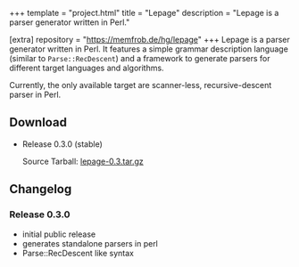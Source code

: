 +++
template = "project.html"
title = "Lepage"
description = "Lepage is a parser generator written in Perl."

[extra]
repository = "https://memfrob.de/hg/lepage"
+++
Lepage is a parser generator written in Perl. It features a simple
grammar description language (similar to `Parse::RecDescent`) and a
framework to generate parsers for different target languages and
algorithms.

Currently, the only available target are scanner-less,
recursive-descent parser in Perl.

## Download

- Release 0.3.0 (stable)

  Source Tarball: [lepage-0.3.tar.gz](/files/lepage-0.3.tar.gz)

## Changelog

### Release 0.3.0

- initial public release
- generates standalone parsers in perl
- Parse::RecDescent like syntax
